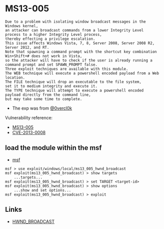 # MS13-005

```
Due to a problem with isolating window broadcast messages in the Windows kernel,
an attacker can broadcast commands from a lower Integrity Level process to a higher Integrity Level process, 
thereby effecting a privilege escalation. 
This issue affects Windows Vista, 7, 8, Server 2008, Server 2008 R2, Server 2012, and RT. 
Note that spawning a command prompt with the shortcut key combination Win+Shift+# does not work in Vista, 
so the attacker will have to check if the user is already running a command prompt and set SPAWN_PROMPT false. 
Three exploit techniques are available with this module. 
The WEB technique will execute a powershell encoded payload from a Web location. 
The FILE technique will drop an executable to the file system, 
set it to medium integrity and execute it. 
The TYPE technique will attempt to execute a powershell encoded payload directly from the command line, 
but may take some time to complete.
```
- The exp was from [@0vercl0k](https://github.com/0vercl0k/stuffz/blob/master/ms13-005-funz-poc.cpp)

Vulnerability reference:
 * [MS13-005](https://technet.microsoft.com/library/security/ms13-005)
 * [CVE-2013-0008](http://cve.mitre.org/cgi-bin/cvename.cgi?name=cve-2013-0008)


##  load the module within the msf
- [msf](https://www.rapid7.com/db/modules/exploit/windows/local/ms13_005_hwnd_broadcast)
```
msf > use exploit/windows/local/ms13_005_hwnd_broadcast
msf exploit(ms13_005_hwnd_broadcast) > show targets
    ...targets...
msf exploit(ms13_005_hwnd_broadcast) > set TARGET <target-id>
msf exploit(ms13_005_hwnd_broadcast) > show options
    ...show and set options...
msf exploit(ms13_005_hwnd_broadcast) > exploit
```

## Links

- [HWND_BROADCAST](http://blog.cmpxchg8b.com/2013/02/a-few-years-ago-while-working-on.html)